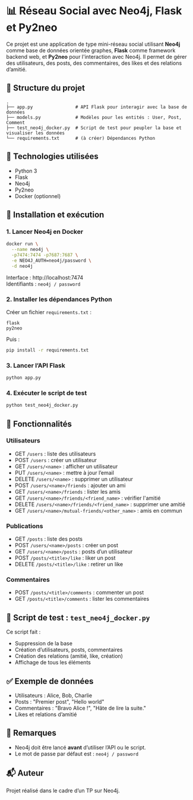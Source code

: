 # 📊 Réseau Social avec Neo4j, Flask et Py2neo

Ce projet est une application de type mini-réseau social utilisant **Neo4j** comme base de données orientée graphes, **Flask** comme framework backend web, et **Py2neo** pour l'interaction avec Neo4j. Il permet de gérer des utilisateurs, des posts, des commentaires, des likes et des relations d’amitié.

## 📁 Structure du projet

```
.
├── app.py                # API Flask pour interagir avec la base de données
├── models.py             # Modèles pour les entités : User, Post, Comment
├── test_neo4j_docker.py  # Script de test pour peupler la base et visualiser les données
└── requirements.txt      # (à créer) Dépendances Python
```

## 🧰 Technologies utilisées

- Python 3
- Flask
- Neo4j
- Py2neo
- Docker (optionnel)

## 🚀 Installation et exécution

### 1. Lancer Neo4j en Docker

```bash
docker run \
  --name neo4j \
  -p7474:7474 -p7687:7687 \
  -e NEO4J_AUTH=neo4j/password \
  -d neo4j
```

Interface : http://localhost:7474  
Identifiants : `neo4j / password`

### 2. Installer les dépendances Python

Créer un fichier `requirements.txt` :

```
flask
py2neo
```

Puis :

```bash
pip install -r requirements.txt
```

### 3. Lancer l’API Flask

```bash
python app.py
```

### 4. Exécuter le script de test

```bash
python test_neo4j_docker.py
```

## 🧪 Fonctionnalités

### Utilisateurs

- GET `/users` : liste des utilisateurs
- POST `/users` : créer un utilisateur
- GET `/users/<name>` : afficher un utilisateur
- PUT `/users/<name>` : mettre à jour l’email
- DELETE `/users/<name>` : supprimer un utilisateur
- POST `/users/<name>/friends` : ajouter un ami
- GET `/users/<name>/friends` : lister les amis
- GET `/users/<name>/friends/<friend_name>` : vérifier l'amitié
- DELETE `/users/<name>/friends/<friend_name>` : supprimer une amitié
- GET `/users/<name>/mutual-friends/<other_name>` : amis en commun

### Publications

- GET `/posts` : liste des posts
- POST `/users/<name>/posts` : créer un post
- GET `/users/<name>/posts` : posts d’un utilisateur
- POST `/posts/<title>/like` : liker un post
- DELETE `/posts/<title>/like` : retirer un like

### Commentaires

- POST `/posts/<title>/comments` : commenter un post
- GET `/posts/<title>/comments` : lister les commentaires

## 🔬 Script de test : `test_neo4j_docker.py`

Ce script fait :

- Suppression de la base
- Création d’utilisateurs, posts, commentaires
- Création des relations (amitié, like, création)
- Affichage de tous les éléments

## ✅ Exemple de données

- Utilisateurs : Alice, Bob, Charlie
- Posts : "Premier post", "Hello world"
- Commentaires : "Bravo Alice !", "Hâte de lire la suite."
- Likes et relations d’amitié

## 📌 Remarques

- Neo4j doit être lancé **avant** d’utiliser l’API ou le script.
- Le mot de passe par défaut est : `neo4j / password`

## 📬 Auteur

Projet réalisé dans le cadre d’un TP sur Neo4j.
